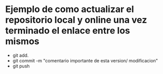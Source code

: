 # Ejemplo de como actualizar el repositorio local y online una vez terminado el enlace entre los mismos

- git add.
- git commit -m "comentario importante de esta version/ modificacion"
- git push
